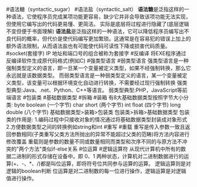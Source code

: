 #语法糖（syntactic_sugar） #语法盐（syntactic_salt）
	**语法糖**是泛指这样的一种语法，它使程序员完成某项功能更容易，缺少它并非会导致该项功能无法实现，但使用它编写出的代码更易懂、更简洁。
	实际是底层将过程进行隐藏了(底层逻辑不变但便于书面理解)
	**语法盐**是泛指这样的一种语法，它可以降低程序员编写出不良代码的概率，但代价是使代码编写更加繁琐。这通常是在容易犯的错误上加上的额外语法限制，从而语法盐也有可能使代码可读性下降或损害代码质量。
#socket(套接字)
	IP 地址和端口号的组合被称为套接字
#反编译
	将EXE程序通过反编译软件生成原代码格式(例如C)
#强类型语言 #弱类型语言
	强类型语言是一种强制类型定义的语言，即一旦某一个变量被定义类型，如果不经强制转换，那么它永远就是该数据类型。 而弱类型语言是一种弱类型定义的语言，某一个变量被定义类型，该变量可以根据环境变化自动进行转换，不需要经过现行强制转换
	强类型典型:Java、.net、Python、C++等语言。  弱类型典型:PHP，JavaScript等前端语言
#包装类 #基础数据类型 #拆箱 #装箱
	有8大基础数据类型按照字节大小分类:
	byte  boolean   (一个字节)  char   short  (两个字节) 
	 int float (四个字节)  long  double (八个字节)
	基础数据类型>装箱>包装类    包装类>拆箱>基础数据类型
	包装类的作用是:
	1.编码过程中只接收对象的情况通过将基础数据类型封装成对象形式
	2.方便数据类型之间的转换例如string和int
#重写 #重载
	重写是传入参数一致且返回参数相同(子类重写父类方法所抛出的异常不能超过父类的范畴)将方法内容进行修改覆盖
	重载则是参数的数量不同或数量相同而类型和次序不同的与原方法不冲突的"两个方法"类似if-else关系
#位运算 #逻辑运算符
	从现代计算机中所有的数据二进制的形式存储在设备中。即 0、1 两种状态，计算机对二进制数据进行的运算(+、-、*、/)都是叫位运算，即将符号位共同参与运算的运算。
	逻辑运算则是对逻辑的boolean判断
	位运算是对二进制数的每一位进行操作，逻辑运算是对逻辑值进行操作。
	


